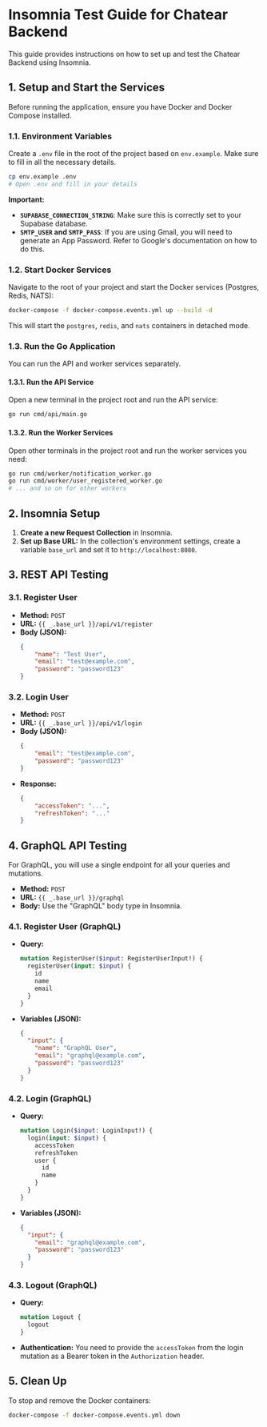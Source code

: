 # Insomnia Test Guide for Chatear Backend

This guide provides instructions on how to set up and test the Chatear Backend using Insomnia.

## 1. Setup and Start the Services

Before running the application, ensure you have Docker and Docker Compose installed.

### 1.1. Environment Variables

Create a `.env` file in the root of the project based on `env.example`. Make sure to fill in all the necessary details.

```bash
cp env.example .env
# Open .env and fill in your details
```

**Important:**
*   **`SUPABASE_CONNECTION_STRING`**: Make sure this is correctly set to your Supabase database.
*   **`SMTP_USER` and `SMTP_PASS`**: If you are using Gmail, you will need to generate an App Password. Refer to Google's documentation on how to do this.

### 1.2. Start Docker Services

Navigate to the root of your project and start the Docker services (Postgres, Redis, NATS):

```bash
docker-compose -f docker-compose.events.yml up --build -d
```

This will start the `postgres`, `redis`, and `nats` containers in detached mode.

### 1.3. Run the Go Application

You can run the API and worker services separately.

#### 1.3.1. Run the API Service

Open a new terminal in the project root and run the API service:

```bash
go run cmd/api/main.go
```

#### 1.3.2. Run the Worker Services

Open other terminals in the project root and run the worker services you need:

```bash
go run cmd/worker/notification_worker.go
go run cmd/worker/user_registered_worker.go
# ... and so on for other workers
```

## 2. Insomnia Setup

1.  **Create a new Request Collection** in Insomnia.
2.  **Set up Base URL:** In the collection's environment settings, create a variable `base_url` and set it to `http://localhost:8080`.

## 3. REST API Testing

### 3.1. Register User

*   **Method:** `POST`
*   **URL:** `{{ _.base_url }}/api/v1/register`
*   **Body (JSON):**
    ```json
    {
        "name": "Test User",
        "email": "test@example.com",
        "password": "password123"
    }
    ```

### 3.2. Login User

*   **Method:** `POST`
*   **URL:** `{{ _.base_url }}/api/v1/login`
*   **Body (JSON):**
    ```json
    {
        "email": "test@example.com",
        "password": "password123"
    }
    ```
*   **Response:**
    ```json
    {
        "accessToken": "...",
        "refreshToken": "..."
    }
    ```

## 4. GraphQL API Testing

For GraphQL, you will use a single endpoint for all your queries and mutations.

*   **Method:** `POST`
*   **URL:** `{{ _.base_url }}/graphql`
*   **Body:** Use the "GraphQL" body type in Insomnia.

### 4.1. Register User (GraphQL)

*   **Query:**
    ```graphql
    mutation RegisterUser($input: RegisterUserInput!) {
      registerUser(input: $input) {
        id
        name
        email
      }
    }
    ```
*   **Variables (JSON):**
    ```json
    {
      "input": {
        "name": "GraphQL User",
        "email": "graphql@example.com",
        "password": "password123"
      }
    }
    ```

### 4.2. Login (GraphQL)

*   **Query:**
    ```graphql
    mutation Login($input: LoginInput!) {
      login(input: $input) {
        accessToken
        refreshToken
        user {
          id
          name
        }
      }
    }
    ```
*   **Variables (JSON):**
    ```json
    {
      "input": {
        "email": "graphql@example.com",
        "password": "password123"
      }
    }
    ```

### 4.3. Logout (GraphQL)

*   **Query:**
    ```graphql
    mutation Logout {
      logout
    }
    ```
*   **Authentication:** You need to provide the `accessToken` from the login mutation as a Bearer token in the `Authorization` header.

## 5. Clean Up

To stop and remove the Docker containers:

```bash
docker-compose -f docker-compose.events.yml down
```
